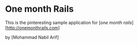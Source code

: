 # One month Rails

This is the pinteresting sample application for 
[*one month rails*][http://onemonthrails.com]

by [Mohammad Nabil Arif]